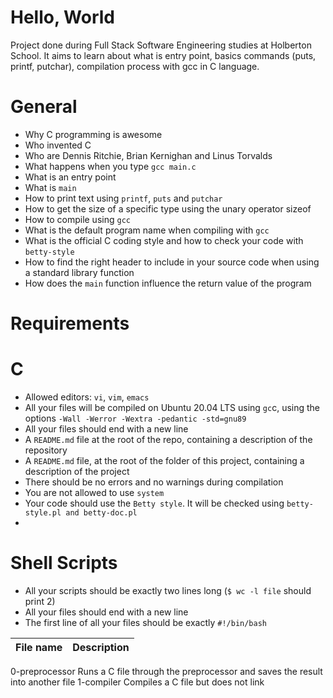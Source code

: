 # Hello, World

Project done during Full Stack Software Engineering studies at Holberton School. It aims to learn about what is entry point, basics commands (puts, printf, putchar), compilation process with gcc in C language.

# General
* Why C programming is awesome
* Who invented C
* Who are Dennis Ritchie, Brian Kernighan and Linus Torvalds
* What happens when you type ```gcc main.c```
* What is an entry point
* What is ```main```
* How to print text using ```printf```, ```puts``` and ```putchar```
* How to get the size of a specific type using the unary operator sizeof
* How to compile using ```gcc```
* What is the default program name when compiling with ```gcc```
* What is the official C coding style and how to check your code with ```betty-style```
* How to find the right header to include in your source code when using a standard library function
* How does the ```main``` function influence the return value of the program

# Requirements

# C
* Allowed editors: ```vi```, ```vim```, ```emacs```
* All your files will be compiled on Ubuntu 20.04 LTS using ```gc```c, using the options ```-Wall -Werror -Wextra -pedantic -std=gnu89```
* All your files should end with a new line
* A ```README.md``` file at the root of the repo, containing a description of the repository
* A ```README.md``` file, at the root of the folder of this project, containing a description of the project
* There should be no errors and no warnings during compilation
* You are not allowed to use ```system```
* Your code should use the ```Betty style```. It will be checked using ```betty-style.pl and betty-doc.pl```
* 
# Shell Scripts
* All your scripts should be exactly two lines long (```$ wc -l file``` should print 2)
* All your files should end with a new line
* The first line of all your files should be exactly ```#!/bin/bash```

| File name | Description |
| ------------ | ----------- |
0-preprocessor   Runs a C file through the preprocessor and saves the result into another file
1-compiler       Compiles a C file but does not link





